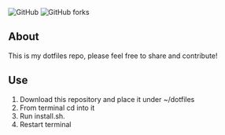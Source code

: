 ![GitHub](https://img.shields.io/github/license/santiMartDev/dotfiles) ![GitHub forks](https://img.shields.io/github/forks/santiMartDev/dotfiles?style=social)

## About

This is my dotfiles repo, please feel free to share and contribute!    



## Use

1. Download this repository and place it under ~/dotfiles
2. From terminal cd into it
3. Run install.sh. 
4. Restart terminal
